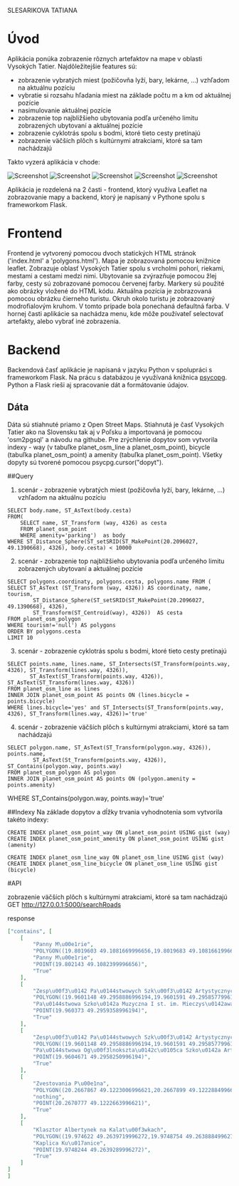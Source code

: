 SLESARIKOVA TATIANA
# Úvod
Aplikácia ponúka zobrazenie rôznych artefaktov na mape v oblasti Vysokých Tatier. Najdôležitejšie features sú:
- zobrazenie vybratých miest (požičovňa lyží, bary, lekárne, ...) vzhľadom na aktuálnu pozíciu
- vybratie si rozsahu hľadania miest na základe počtu m a km od aktuálnej pozície
- nasimulovanie aktuálnej pozície
- zobrazenie top najbližšieho ubytovania podľa určeného limitu zobrazených ubytovaní a aktuálnej pozície
- zobrazenie cyklotrás spolu s bodmi, ktoré tieto cesty pretínajú
- zobrazenie väčších plôch s kultúrnymi atrakciami, ktoré sa tam nachádzajú 

Takto vyzerá aplikácia v chode:

![Screenshot](screenshot.png)
![Screenshot](screen.png)
![Screenshot](screen2.png)
![Screenshot](screen1.png)
![Screenshot](screen3.png)

Aplikácia je rozdelená na 2 časti - frontend, ktorý využíva Leaflet na zobrazovanie mapy a backend, ktorý je napísaný v Pythone spolu s frameworkom Flask. 

# Frontend
Frontend je vytvorený pomocou dvoch statických HTML stránok ('index.html' a 'polygons.html'). Mapa je zobrazovaná pomocou knižnice leaflet. Zobrazuje oblasť Vysokých Tatier spolu s vrcholmi pohorí, riekami, mestami a cestami medzi nimi. Ubytovanie sa zvýrazňuje pomocou žlej farby, cesty sú zobrazované pomocou červenej farby. Markery sú použité ako obrázky vložené do HTML kódu. Aktuálna pozícia je zobrazovaná pomocou obrázku čierneho turistu. Okruh okolo turistu je zobrazovaný modrofialovým kruhom. V tomto prípade bola ponechaná defaultná farba. V hornej časti aplikácie sa nachádza menu, kde môže používateľ selectovať artefakty, alebo vybrať iné zobrazenia.

# Backend

Backendová časť aplikácie je napísaná v jazyku Python v spolupráci s frameworkom Flask. Na prácu s databázou je využívaná knižnica [psycopg](http://initd.org/psycopg/docs/index.html). Python a Flask rieši aj spracovanie dát a formátovanie údajov.

## Dáta

Dáta sú stiahnuté priamo z Open Street Maps. Stiahnutá je časť Vysokých Tatier ako na Slovensku tak aj v Poľsku a importovaná je pomocou 'osm2pgsql' a návodu na githube. Pre zrýchlenie dopytov som vytvorila indexy - way (v tabuľke planet_osm_line a planet_osm_point), bicycle (tabuľka planet_osm_point) a amenity (tabuľka planet_osm_point). Všetky dopyty sú tvorené pomocou psycpg.cursor("dopyt").

##Query
1. scenár - zobrazenie vybratých miest (požičovňa lyží, bary, lekárne, ...) vzhľadom na aktuálnu pozíciu
```postgres
SELECT body.name, ST_AsText(body.cesta)
FROM(
	SELECT name, ST_Transform (way, 4326) as cesta 
	FROM planet_osm_point 
	WHERE amenity='parking')  as body
WHERE ST_Distance_Sphere(ST_setSRID(ST_MakePoint(20.2096027, 49.1390668), 4326), body.cesta) < 10000
```

2. scenár - zobrazenie top najbližšieho ubytovania podľa určeného limitu zobrazených ubytovaní a aktuálnej pozície
```postgres
SELECT polygons.coordinaty, polygons.cesta, polygons.name FROM (
SELECT ST_AsText (ST_Transform (way, 4326)) AS coordinaty, name, tourism, 
  		ST_Distance_Sphere(ST_setSRID(ST_MakePoint(20.2096027, 49.1390668), 4326), 
  		ST_Transform(ST_Centroid(way), 4326))  AS cesta
FROM planet_osm_polygon
WHERE tourism!='null') AS polygons
ORDER BY polygons.cesta
LIMIT 10
```

3. scenár - zobrazenie cyklotrás spolu s bodmi, ktoré tieto cesty pretínajú
```postgres
SELECT points.name, lines.name, ST_Intersects(ST_Transform(points.way, 4326), ST_Transform(lines.way, 4326)), 
       ST_AsText(ST_Transform(points.way, 4326)), ST_AsText(ST_Transform(lines.way, 4326)) 
FROM planet_osm_line as lines 
INNER JOIN planet_osm_point AS points ON (lines.bicycle = points.bicycle)
WHERE lines.bicycle='yes' and ST_Intersects(ST_Transform(points.way, 4326), ST_Transform(lines.way, 4326))='true'
```
4. scenár - zobrazenie väčších plôch s kultúrnymi atrakciami, ktoré sa tam nachádzajú
```postgres
SELECT polygon.name, ST_AsText(ST_Transform(polygon.way, 4326)), points.name,
		ST_AsText(St_Transform(points.way, 4326)), ST_Contains(polygon.way, points.way)
FROM planet_osm_polygon AS polygon
INNER JOIN planet_osm_point AS points ON (polygon.amenity = points.amenity)
```
WHERE ST_Contains(polygon.way, points.way)='true'

##Indexy
Na základe dopytov a dĺžky trvania vyhodnotenia som vytvorila takéto indexy:

```postgres
CREATE INDEX planet_osm_point_way ON planet_osm_point USING gist (way)
CREATE INDEX planet_osm_point_amenity ON planet_osm_point USING gist (amenity)

CREATE INDEX planet_osm_line_way ON planet_osm_line USING gist (way)
CREATE INDEX planet_osm_line_bicycle ON planet_osm_line USING gist (bicycle)
```

#API

zobrazenie väčších plôch s kultúrnymi atrakciami, ktoré sa tam nachádzajú
GET http://127.0.0.1:5000/searchRoads

response

```json
["contains", [
	[
		"Panny M\u00e1rie", 
		"POLYGON((19.8019603 49.1081669996656,19.8019683 49.1081661996656,19.8019704 49.1081741996656,19.8020468 49.1081684996656,19.8020345 49.1080969996656,19.8021448 49.1080871996656,19.8021574 49.1081585996656,19.8022257 49.1081524996656,19.8022372 49.1081417996656,19.8022444 49.1081442996656,19.8022321 49.1081561996656,19.8022457 49.1081995996656,19.8022964 49.1081926996656,19.8022923 49.1081801996656,19.802301 49.1081794996656,19.8023045 49.1081907996656,19.8023585 49.1081829996656,19.8023632 49.1081719996656,19.8023713 49.1081733996656,19.8023663 49.1081844996656,19.8023989 49.1081993996656,19.8024136 49.1081932996656,19.8024188 49.1081979996656,19.802403 49.1082051996656,19.8024121 49.1082291996656,19.8024297 49.1082299996656,19.8024287 49.1082355996656,19.8024112 49.1082348996656,19.8023907 49.1082598996656,19.8024032 49.1082683996656,19.8023963 49.1082725996656,19.8023815 49.1082617996656,19.8023546 49.1082650996655,19.8023865 49.1083092996655,19.8023745 49.1083144996655,19.8023686 49.1083050996655,19.80231 49.1083228996655,19.8023166 49.1083321996655,19.802304 49.1083361996655,19.802273 49.1082930996655,19.8022609 49.1082959996656,19.8022577 49.1082879996655,19.8022278 49.1082922996656,19.8022443 49.1083391996656,19.8022352 49.1083409996655,19.8022183 49.1082941996656,19.8021917 49.1082974996656,19.8021941 49.1083054996656,19.8021741 49.1083079996655,19.8021724 49.1083000996655,19.8021154 49.1083053996655,19.8021172 49.1083122996655,19.8020947 49.1083146996655,19.8020936 49.1083078996655,19.8020362 49.1083132996655,19.8020364 49.1083189996655,19.8020111 49.1083201996655,19.8020147 49.1083304996655,19.8020004 49.1083332996655,19.8019603 49.1081669996656))", 
		"Panny M\u00e1rie", 
		"POINT(19.802143 49.1082399996656)", 
		"True"
	], 
	[
		"Zesp\u00f3\u0142 Pa\u0144stwowych Szk\u00f3\u0142 Artystycznych", 
		"POLYGON((19.9601148 49.2958886996194,19.9601591 49.2958577996194,19.9602227 49.2957884996194,19.9603681 49.2956481996194,19.9606895 49.2958314996194,19.9603485 49.2960808996193,19.9602239 49.2960131996193,19.9601815 49.2959838996194,19.9601633 49.2959292996194,19.9601148 49.2958886996194))", 
		"Pa\u0144stwowa Szko\u0142a Muzyczna I st. im. Mieczys\u0142awa Kar\u0142owicza", 
		"POINT(19.960373 49.2959358996194)", 
		"True"
	], 
	[
		"Zesp\u00f3\u0142 Pa\u0144stwowych Szk\u00f3\u0142 Artystycznych", 
		"POLYGON((19.9601148 49.2958886996194,19.9601591 49.2958577996194,19.9602227 49.2957884996194,19.9603681 49.2956481996194,19.9606895 49.2958314996194,19.9603485 49.2960808996193,19.9602239 49.2960131996193,19.9601815 49.2959838996194,19.9601633 49.2959292996194,19.9601148 49.2958886996194))", 
		"Pa\u0144stwowa Og\u00f3lnokszta\u0142c\u0105ca Szko\u0142a Artystyczna", 
		"POINT(19.9604671 49.2958250996194)", 
		"True"
	], 
	[
		"Zvestovania P\u00e1na", 
		"POLYGON((20.2667867 49.1223006996621,20.2667899 49.1222884996621,20.2668266 49.1222921996621,20.2668673 49.1222835996621,20.2668568 49.1222652996621,20.266905 49.1222524996621,20.2668881 49.1222246996621,20.2669268 49.1222149996621,20.2669437 49.1222426996621,20.2670251 49.1222210996621,20.26703 49.1222302996621,20.2671088 49.1222097996621,20.2671598 49.1222894996621,20.2670682 49.1223117996621,20.2670604 49.1222990996621,20.2669057 49.1223402996621,20.266896 49.1223240996621,20.2668521 49.1223359996621,20.2668408 49.1223501996621,20.2668278 49.1223461996621,20.266838 49.1223297996621,20.2668209 49.1223032996621,20.2667867 49.1223006996621))", 
		"nothing", 
		"POINT(20.2670777 49.1222663996621)", 
		"True"
	], 
	[
		"Klasztor Albertynek na Kalat\u00f3wkach", 
		"POLYGON((19.974622 49.2639719996272,19.9748754 49.2638884996272,19.9748884 49.2639052996272,19.9749646 49.2638802996272,19.9748332 49.2637094996273,19.9748055 49.2637185996273,19.9747384 49.2636315996273,19.9747645 49.2636229996273,19.9747423 49.2635941996273,19.9749425 49.2635281996273,19.9749595 49.2635500996273,19.9749903 49.2635398996273,19.975094 49.2636746996273,19.9749448 49.2637238996273,19.9750626 49.2638799996272,19.9751263 49.2638589996272,19.9751646 49.2639086996272,19.9749866 49.2639672996272,19.9749574 49.2639291996272,19.9746636 49.2640259996272,19.974622 49.2639719996272))", 
		"Kaplica Ku\u017anice", 
		"POINT(19.9748244 49.2639289996272)", 
		"True"
	]
]
]
```
